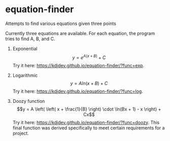 # equation-finder
Attempts to find various equations given three points

Currently three equations are available. For each equation, the program tries to find A, B, and C.
1. Exponential
$$y = e^{A(x + B)} + C$$
Try it here: https://kdjdev.github.io/equation-finder/?func=exp.

2. Logarithmic
$$y = Aln(x+B) + C$$
Try it here: https://kdjdev.github.io/equation-finder/?func=log.

2. Doozy function
$$y = A \left( \left( x + \frac{1}{B} \right) \cdot \ln(Bx + 1) - x \right) + Cx$$
Try it here: https://kdjdev.github.io/equation-finder/?func=doozy.
This final function was derived specifically to meet certain requirements for a project.
